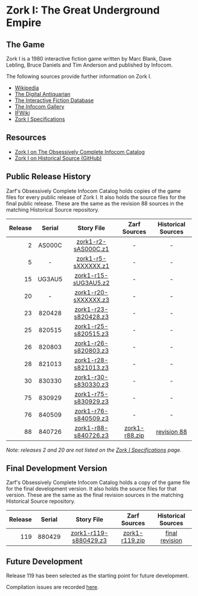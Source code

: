 # Zork I: The Great Underground Empire

## The Game

Zork I is a 1980 interactive fiction game written by Marc Blank, Dave Lebling, Bruce Daniels and Tim Anderson and published by Infocom.

The following sources provide further information on Zork I.

* [Wikipedia](https://en.wikipedia.org/wiki/Zork_I)
* [The Digital Antiquarian](https://www.filfre.net/2012/01/selling-zork/)
* [The Interactive Fiction Database](https://ifdb.tads.org/viewgame?id=0dbnusxunq7fw5ro)
* [The Infocom Gallery](http://gallery.guetech.org/zork1/zork1.html)
* [IFWiki](http://www.ifwiki.org/index.php/Zork_I)
* [Zork I Specifications](http://www.infocom-if.org/games/zork1/zork1specs.html)

## Resources

* [Zork I on The Obsessively Complete Infocom Catalog](https://eblong.com/infocom/#zork1)
* [Zork I on Historical Source (GitHub)](https://github.com/historicalsource/zork1)

## Public Release History

Zarf's Obsessively Complete Infocom Catalog holds copies of the game files for every public release of Zork I. It also holds the source files for the final public release. These are the same as the revision 88 sources in the matching Historical Source repository.

| Release | Serial     | Story File             | Zarf Sources    | Historical Sources  |
| -------:|:----------:|:----------------------:|:---------------:|:-------------------:|
|       2 |     AS000C |  [zork1-r2-sAS000C.z1] |               - |                   - |
|       5 |          - |  [zork1-r5-sXXXXXX.z1] |               - |                   - |
|      15 |     UG3AU5 | [zork1-r15-sUG3AU5.z2] |               - |                   - |
|      20 |          - | [zork1-r20-sXXXXXX.z3] |               - |                   - |
|      23 |     820428 | [zork1-r23-s820428.z3] |               - |                   - |
|      25 |     820515 | [zork1-r25-s820515.z3] |               - |                   - |
|      26 |     820803 | [zork1-r26-s820803.z3] |               - |                   - |
|      28 |     821013 | [zork1-r28-s821013.z3] |               - |                   - |
|      30 |     830330 | [zork1-r30-s830330.z3] |               - |                   - |
|      75 |     830929 | [zork1-r75-s830929.z3] |               - |                   - |
|      76 |     840509 | [zork1-r76-s840509.z3] |               - |                   - |
|      88 |     840726 | [zork1-r88-s840726.z3] | [zork1-r88.zip] |       [revision 88] |

[zork1-r2-sAS000C.z1]: https://eblong.com/infocom/gamefiles/zork1-r2-sAS000C.z1
[zork1-r5-sXXXXXX.z1]: https://eblong.com/infocom/gamefiles/zork1-r5-sXXXXXX.z1
[zork1-r15-sUG3AU5.z2]: https://eblong.com/infocom/gamefiles/zork1-r15-sUG3AU5.z2
[zork1-r20-sXXXXXX.z3]: https://eblong.com/infocom/gamefiles/zork1-r20-sXXXXXX.z3
[zork1-r23-s820428.z3]: https://eblong.com/infocom/gamefiles/zork1-r23-s820428.z3
[zork1-r25-s820515.z3]: https://eblong.com/infocom/gamefiles/zork1-r25-s820515.z3
[zork1-r26-s820803.z3]: https://eblong.com/infocom/gamefiles/zork1-r26-s820803.z3
[zork1-r28-s821013.z3]: https://eblong.com/infocom/gamefiles/zork1-r28-s821013.z3
[zork1-r30-s830330.z3]: https://eblong.com/infocom/gamefiles/zork1-r30-s830330.z3
[zork1-r75-s830929.z3]: https://eblong.com/infocom/gamefiles/zork1-r75-s830929.z3
[zork1-r76-s840509.z3]: https://eblong.com/infocom/gamefiles/zork1-r76-s840509.z3

[zork1-r88-s840726.z3]: https://eblong.com/infocom/gamefiles/zork1-r88-s840726.z3
[zork1-r88.zip]: https://eblong.com/infocom/sources/zork1-r88.zip
[revision 88]: https://github.com/historicalsource/zork1/tree/34cc828c4fa3b5e2581ea24c43bb8acb386d25d0

_Note: releases 2 and 20 are not listed on the [Zork I Specifications](http://www.infocom-if.org/games/zork1/zork1specs.html) page._

## Final Development Version

Zarf's Obsessively Complete Infocom Catalog holds a copy of the game file for the final development version. It also holds the source files for that version. These are the same as the final revision sources in the matching Historical Source repository.

| Release | Serial   | Story File              | Zarf Sources     | Historical Sources |
| -------:|:--------:|:-----------------------:|:----------------:|:------------------:|
|     119 |   880429 | [zork1-r119-s880429.z3] | [zork1-r119.zip] |   [final revision] |

[zork1-r119-s880429.z3]: https://eblong.com/infocom/gamefiles/zork1-r119-s880429.z3
[zork1-r119.zip]: https://eblong.com/infocom/sources/zork1-r119.zip
[final revision]: https://github.com/historicalsource/zork1/tree/87a3b787d166a441cab8d89d87f9a3753d40daa8

## Future Development

Release 119 has been selected as the starting point for future development.

Compilation issues are recorded [here](https://github.com/the-infocom-files/zork1/issues/2).
